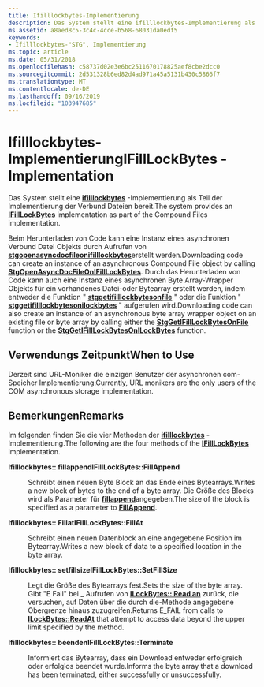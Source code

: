 ```yaml
---
title: Ifilllockbytes-Implementierung
description: Das System stellt eine ifilllockbytes-Implementierung als Teil der Implementierung der Verbund Dateien bereit.
ms.assetid: a8aed8c5-3c4c-4cce-b568-68031da0edf5
keywords:
- Ifilllockbytes-"STG", Implementierung
ms.topic: article
ms.date: 05/31/2018
ms.openlocfilehash: c58737d02e3e6bc2511670178825aef8cbe2dcc0
ms.sourcegitcommit: 2d531328b6ed82d4ad971a45a5131b430c5866f7
ms.translationtype: MT
ms.contentlocale: de-DE
ms.lasthandoff: 09/16/2019
ms.locfileid: "103947685"
---
```

# <a name="ifilllockbytes---implementation"></a><span data-ttu-id="ee0f4-104">Ifilllockbytes-Implementierung</span><span class="sxs-lookup"><span data-stu-id="ee0f4-104">IFillLockBytes - Implementation</span></span>

<span data-ttu-id="ee0f4-105">Das System stellt eine [**ifilllockbytes**](/windows/desktop/api/Objidl/nn-objidl-ifilllockbytes) -Implementierung als Teil der Implementierung der Verbund Dateien bereit.</span><span class="sxs-lookup"><span data-stu-id="ee0f4-105">The system provides an [**IFillLockBytes**](/windows/desktop/api/Objidl/nn-objidl-ifilllockbytes) implementation as part of the Compound Files implementation.</span></span>

<span data-ttu-id="ee0f4-106">Beim Herunterladen von Code kann eine Instanz eines asynchronen Verbund Datei Objekts durch Aufrufen von [**stgopenasyncdocfileonifilllockbytes**](/windows/desktop/api/Objbase/nf-objbase-stgopenasyncdocfileonifilllockbytes)erstellt werden.</span><span class="sxs-lookup"><span data-stu-id="ee0f4-106">Downloading code can create an instance of an asynchronous Compound File object by calling [**StgOpenAsyncDocFileOnIFillLockBytes**](/windows/desktop/api/Objbase/nf-objbase-stgopenasyncdocfileonifilllockbytes).</span></span> <span data-ttu-id="ee0f4-107">Durch das Herunterladen von Code kann auch eine Instanz eines asynchronen Byte Array-Wrapper Objekts für ein vorhandenes Datei-oder Bytearray erstellt werden, indem entweder die Funktion " [**stggetifilllockbytesonfile**](/windows/desktop/api/Objbase/nf-objbase-stggetifilllockbytesonfile) " oder die Funktion " [**stggetifilllockbytesonilockbytes**](/windows/desktop/api/Objbase/nf-objbase-stggetifilllockbytesonilockbytes) " aufgerufen wird.</span><span class="sxs-lookup"><span data-stu-id="ee0f4-107">Downloading code can also create an instance of an asynchronous byte array wrapper object on an existing file or byte array by calling either the [**StgGetIFillLockBytesOnFile**](/windows/desktop/api/Objbase/nf-objbase-stggetifilllockbytesonfile) function or the [**StgGetIFillLockBytesOnILockBytes**](/windows/desktop/api/Objbase/nf-objbase-stggetifilllockbytesonilockbytes) function.</span></span>

## <a name="when-to-use"></a><span data-ttu-id="ee0f4-108">Verwendungs Zeitpunkt</span><span class="sxs-lookup"><span data-stu-id="ee0f4-108">When to Use</span></span>

<span data-ttu-id="ee0f4-109">Derzeit sind URL-Moniker die einzigen Benutzer der asynchronen com-Speicher Implementierung.</span><span class="sxs-lookup"><span data-stu-id="ee0f4-109">Currently, URL monikers are the only users of the COM asynchronous storage implementation.</span></span>

## <a name="remarks"></a><span data-ttu-id="ee0f4-110">Bemerkungen</span><span class="sxs-lookup"><span data-stu-id="ee0f4-110">Remarks</span></span>

<span data-ttu-id="ee0f4-111">Im folgenden finden Sie die vier Methoden der [**ifilllockbytes**](/windows/desktop/api/Objidl/nn-objidl-ifilllockbytes) -Implementierung.</span><span class="sxs-lookup"><span data-stu-id="ee0f4-111">The following are the four methods of the [**IFillLockBytes**](/windows/desktop/api/Objidl/nn-objidl-ifilllockbytes) implementation.</span></span>

<dl> <dt>

<span data-ttu-id="ee0f4-112"><span id="IFillLockBytes__FillAppend"></span><span id="ifilllockbytes__fillappend"></span><span id="IFILLLOCKBYTES__FILLAPPEND"></span>**Ifilllockbytes:: fillappend**</span><span class="sxs-lookup"><span data-stu-id="ee0f4-112"><span id="IFillLockBytes__FillAppend"></span><span id="ifilllockbytes__fillappend"></span><span id="IFILLLOCKBYTES__FILLAPPEND"></span>**IFillLockBytes::FillAppend**</span></span>
</dt> <dd>

<span data-ttu-id="ee0f4-113">Schreibt einen neuen Byte Block an das Ende eines Bytearrays.</span><span class="sxs-lookup"><span data-stu-id="ee0f4-113">Writes a new block of bytes to the end of a byte array.</span></span> <span data-ttu-id="ee0f4-114">Die Größe des Blocks wird als Parameter für [**fillappend**](/windows/desktop/api/Objidl/nf-objidl-ifilllockbytes-fillappend)angegeben.</span><span class="sxs-lookup"><span data-stu-id="ee0f4-114">The size of the block is specified as a parameter to [**FillAppend**](/windows/desktop/api/Objidl/nf-objidl-ifilllockbytes-fillappend).</span></span>

</dd> <dt>

<span data-ttu-id="ee0f4-115"><span id="IFillLockBytes__FillAt"></span><span id="ifilllockbytes__fillat"></span><span id="IFILLLOCKBYTES__FILLAT"></span>**Ifilllockbytes:: Fillat**</span><span class="sxs-lookup"><span data-stu-id="ee0f4-115"><span id="IFillLockBytes__FillAt"></span><span id="ifilllockbytes__fillat"></span><span id="IFILLLOCKBYTES__FILLAT"></span>**IFillLockBytes::FillAt**</span></span>
</dt> <dd>

<span data-ttu-id="ee0f4-116">Schreibt einen neuen Datenblock an eine angegebene Position im Bytearray.</span><span class="sxs-lookup"><span data-stu-id="ee0f4-116">Writes a new block of data to a specified location in the byte array.</span></span>

</dd> <dt>

<span data-ttu-id="ee0f4-117"><span id="IFillLockBytes__SetFillSize"></span><span id="ifilllockbytes__setfillsize"></span><span id="IFILLLOCKBYTES__SETFILLSIZE"></span>**Ifilllockbytes:: setfillsize**</span><span class="sxs-lookup"><span data-stu-id="ee0f4-117"><span id="IFillLockBytes__SetFillSize"></span><span id="ifilllockbytes__setfillsize"></span><span id="IFILLLOCKBYTES__SETFILLSIZE"></span>**IFillLockBytes::SetFillSize**</span></span>
</dt> <dd>

<span data-ttu-id="ee0f4-118">Legt die Größe des Bytearrays fest.</span><span class="sxs-lookup"><span data-stu-id="ee0f4-118">Sets the size of the byte array.</span></span> <span data-ttu-id="ee0f4-119">Gibt "E Fail" bei \_ Aufrufen von [**ILockBytes:: Read an**](/windows/desktop/api/Objidl/nf-objidl-ilockbytes-readat) zurück, die versuchen, auf Daten über die durch die-Methode angegebene Obergrenze hinaus zuzugreifen.</span><span class="sxs-lookup"><span data-stu-id="ee0f4-119">Returns E\_FAIL from calls to [**ILockBytes::ReadAt**](/windows/desktop/api/Objidl/nf-objidl-ilockbytes-readat) that attempt to access data beyond the upper limit specified by the method.</span></span>

</dd> <dt>

<span data-ttu-id="ee0f4-120"><span id="IFillLockBytes__Terminate"></span><span id="ifilllockbytes__terminate"></span><span id="IFILLLOCKBYTES__TERMINATE"></span>**Ifilllockbytes:: beenden**</span><span class="sxs-lookup"><span data-stu-id="ee0f4-120"><span id="IFillLockBytes__Terminate"></span><span id="ifilllockbytes__terminate"></span><span id="IFILLLOCKBYTES__TERMINATE"></span>**IFillLockBytes::Terminate**</span></span>
</dt> <dd>

<span data-ttu-id="ee0f4-121">Informiert das Bytearray, dass ein Download entweder erfolgreich oder erfolglos beendet wurde.</span><span class="sxs-lookup"><span data-stu-id="ee0f4-121">Informs the byte array that a download has been terminated, either successfully or unsuccessfully.</span></span>

</dd> </dl>

 

 




